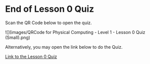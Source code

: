 # End of Lesson 0 Quiz

Scan the QR Code below to open the quiz.

![](images/QRCode for Physical Computing - Level 1 - Lesson 0 Quiz (Small).png)

Alternatively, you may open the link below to do the Quiz.

[Link to the Lesson 0 Quiz](https://forms.office.com/r/6VrUaX0GEW)